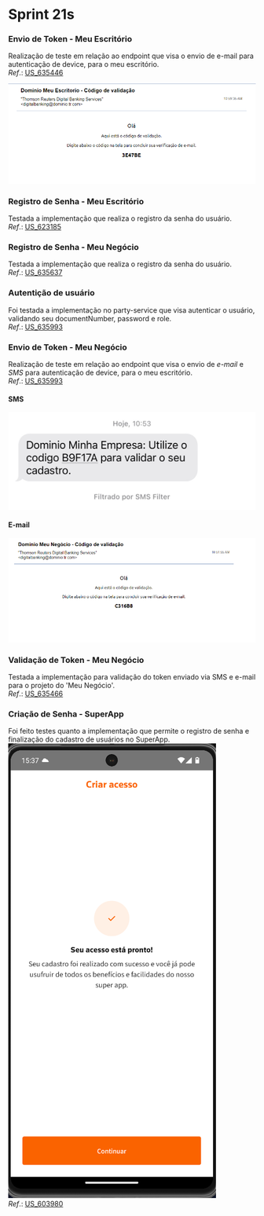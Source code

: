 # Sprint 21s

### Envio de Token - Meu Escritório
Realização de teste em relação ao endpoint que visa o envio de e-mail para autenticação de device, para o meu escritório.</br>
*Ref*.: [US_635446](https://dev.azure.com/tr-ggo/TR%20Fintech/_workitems/edit/635446)

![EmailEscritorio](./arquivos/email_escritorio.png)

### Registro de Senha - Meu Escritório
Testada a implementação que realiza o registro da senha do usuário.</br>
*Ref*.: [US_623185](https://dev.azure.com/tr-ggo/TR%20Fintech/_workitems/edit/623185)

### Registro de Senha - Meu Negócio
Testada a implementação que realiza o registro da senha do usuário.</br>
*Ref*.: [US_635637](https://dev.azure.com/tr-ggo/TR%20Fintech/_workitems/edit/635637)

### Autentição de usuário
Foi testada a implementação no party-service que visa autenticar o usuário, validando seu documentNumber, password e role.</br>
*Ref*.: [US_635993](https://dev.azure.com/tr-ggo/TR%20Fintech/_workitems/edit/635993)

### Envio de Token - Meu Negócio
Realização de teste em relação ao endpoint que visa o envio de *e-mail* e *SMS* para autenticação de device, para o meu escritório.</br>
*Ref*.: [US_635993](https://dev.azure.com/tr-ggo/TR%20Fintech/_workitems/edit/635993)

#### SMS
![SMS](./arquivos/sms_negocio.jpg)

#### E-mail
![EmailNegocio](./arquivos/email_negocio.png)

### Validação de Token - Meu Negócio
Testada a implementação para validação do token enviado via SMS e e-mail para o projeto do 'Meu Negócio'.</br>
*Ref*.: [US_635466](https://dev.azure.com/tr-ggo/TR%20Fintech/_workitems/edit/635466)

### Criação de Senha - SuperApp
Foi feito testes quanto a implementação que permite o registro de senha e finalização do cadastro de usuários no SuperApp.</br>
![Success](./arquivos/Screenshot_41.png)</br>
*Ref*.: [US_603980](https://dev.azure.com/tr-ggo/TR%20Fintech/_workitems/edit/603980)